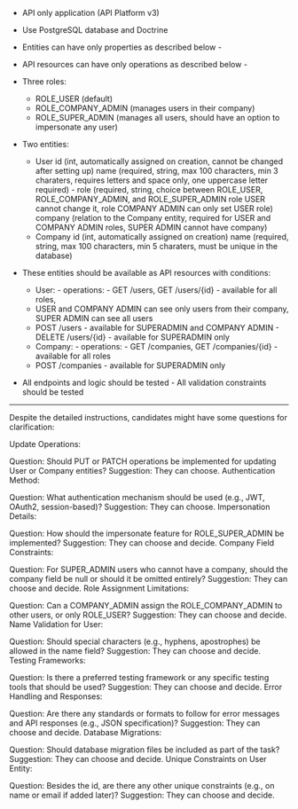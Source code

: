 - API only application (API Platform v3)
- Use PostgreSQL database and Doctrine
- Entities can have only properties as described below -
- API resources can have only operations as described below -
- Three roles:
    - ROLE_USER (default)
    - ROLE_COMPANY_ADMIN (manages users in their company)
    - ROLE_SUPER_ADMIN (manages all users, should have an option to impersonate any user)
- Two entities:
    - User
      id (int, automatically assigned on creation, cannot be changed after setting up)
      name (required, string, max 100 characters, min 3 charaters, requires letters and space only, one uppercase letter required) -
      role (required, string, choice between ROLE_USER, ROLE_COMPANY_ADMIN, and ROLE_SUPER_ADMIN
      role USER cannot change it, role COMPANY ADMIN can only set USER role)
      company (relation to the Company entity, required for USER and COMPANY ADMIN roles, SUPER ADMIN cannot have company)
    - Company
      id (int, automatically assigned on creation)
      name (required, string, max 100 characters, min 5 charaters, must be unique in the database)
- These entities should be available as API resources with conditions:
    - User: - operations: - GET /users, GET /users/{id} - available for all roles,
    - USER and COMPANY ADMIN can see only users from their company, SUPER ADMIN can see all users
    - POST /users - available for SUPERADMIN and COMPANY ADMIN - DELETE /users/{id} - available for SUPERADMIN only
    - Company: - operations: - GET /companies, GET /companies/{id} - available for all roles
    - POST /companies - available for SUPERADMIN only

- All endpoints and logic should be tested - All validation constraints should be tested
-------------------------------------------------------------------------------------------------------
Despite the detailed instructions, candidates might have some questions for clarification:

Update Operations:

Question: Should PUT or PATCH operations be implemented for updating User or Company entities?
Suggestion: They can choose.
Authentication Method:

Question: What authentication mechanism should be used (e.g., JWT, OAuth2, session-based)?
Suggestion: They can choose.
Impersonation Details:

Question: How should the impersonate feature for ROLE_SUPER_ADMIN be implemented?
Suggestion: They can choose and decide.
Company Field Constraints:

Question: For SUPER_ADMIN users who cannot have a company, should the company field be null or should it be omitted entirely?
Suggestion: They can choose and decide.
Role Assignment Limitations:

Question: Can a COMPANY_ADMIN assign the ROLE_COMPANY_ADMIN to other users, or only ROLE_USER?
Suggestion: They can choose and decide.
Name Validation for User:

Question: Should special characters (e.g., hyphens, apostrophes) be allowed in the name field?
Suggestion: They can choose and decide.
Testing Frameworks:

Question: Is there a preferred testing framework or any specific testing tools that should be used?
Suggestion: They can choose and decide.
Error Handling and Responses:

Question: Are there any standards or formats to follow for error messages and API responses (e.g., JSON
specification)?
Suggestion: They can choose and decide.
Database Migrations:

Question: Should database migration files be included as part of the task?
Suggestion: They can choose and decide.
Unique Constraints on User Entity:

Question: Besides the id, are there any other unique constraints (e.g., on name or email if added later)?
Suggestion: They can choose and decide.